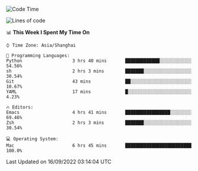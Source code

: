 <!--START_SECTION:waka-->
![Code Time](http://img.shields.io/badge/Code%20Time-862%20hrs%2054%20mins-blue)

![Lines of code](https://img.shields.io/badge/From%20Hello%20World%20I%27ve%20Written-22%20Thousand%20lines%20of%20code-blue)

📊 **This Week I Spent My Time On** 

```text
⌚︎ Time Zone: Asia/Shanghai

💬 Programming Languages: 
Python                   3 hrs 40 mins       █████████████░░░░░░░░░░░░   54.56% 
sh                       2 hrs 3 mins        ███████░░░░░░░░░░░░░░░░░░   30.54% 
Git                      43 mins             ██░░░░░░░░░░░░░░░░░░░░░░░   10.67% 
YAML                     17 mins             █░░░░░░░░░░░░░░░░░░░░░░░░   4.23%

🔥 Editors: 
Emacs                    4 hrs 41 mins       █████████████████░░░░░░░░   69.46% 
Zsh                      2 hrs 3 mins        ███████░░░░░░░░░░░░░░░░░░   30.54%

💻 Operating System: 
Mac                      6 hrs 45 mins       █████████████████████████   100.0%

```


 Last Updated on 16/09/2022 03:14:04 UTC
<!--END_SECTION:waka-->
